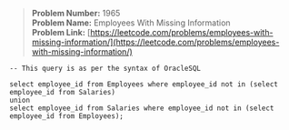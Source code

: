 > **Problem Number:** 1965 <br>
> **Problem Name:** Employees With Missing Information <br>
> **Problem Link:** [https://leetcode.com/problems/employees-with-missing-information/](https://leetcode.com/problems/employees-with-missing-information/) <br>

    -- This query is as per the syntax of OracleSQL
    
    select employee_id from Employees where employee_id not in (select employee_id from Salaries)
    union
    select employee_id from Salaries where employee_id not in (select employee_id from Employees);